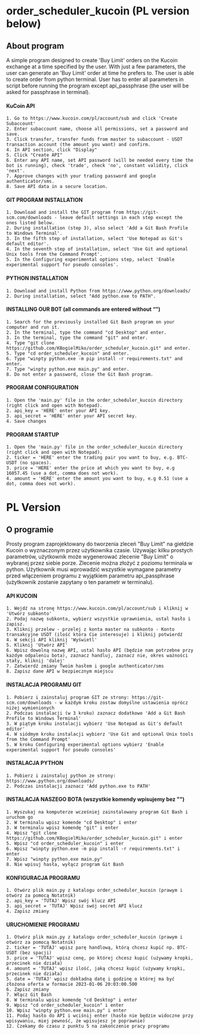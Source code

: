 # order_scheduler_kucoin (PL version below)

## About program
A simple program designed to create 'Buy Limit' orders on the Kucoin exchange at a time specified by the user.
With just a few parameters, the user can generate an 'Buy Limit' order at time he prefers to.
The user is able to create order from python terminal. 
User has to enter all parameters in script before running the program except api_passphrase (the user will be asked for passphrase in terminal).



#### KuCoin API

    1. Go to https://www.kucoin.com/pl/account/sub and click 'Create Subaccount'
    2. Enter subaccount name, choose all permissions, set a password and save.
    3. Click transfer, transfer funds from master to subaccount - USDT transaction account (the amount you want) and confirm.
    4. In API section, click "Display"
    5. Click "Create API"
    6. Enter any API name, set API password (will be needed every time the bot is running), check 'trade', check 'no', constant validity, click 'next'.
    7. Approve changes with your trading password and google authenticator/sms.
    8. Save API data in a secure location.

#### GIT PROGRAM INSTALLATION

    1. Download and install the GIT program from https://git-scm.com/downloads - leave default settings in each step except the ones listed below.
    2. During installation (step 3), also select 'Add a Git Bash Profile to Windows Terminal'.
    3. In the fifth step of installation, select 'Use Notepad as Git's default editor'.
    4. In the seventh step of installation, select 'Use Git and optional Unix tools from the Command Prompt'.
    5. In the Configuring experimental options step, select 'Enable experimental support for pseudo consoles'.

#### PYTHON INSTALLATION

    1. Download and install Python from https://www.python.org/downloads/
    2. During installation, select "Add python.exe to PATH".

#### INSTALLING OUR BOT (all commands are entered without “”)

    1. Search for the previously installed Git Bash program on your computer and run it.
    2. In the terminal, type the command "cd Desktop" and enter.
    3. In the terminal, type the command "git" and enter.
    4. Type "git clone https://github.com/KBogielMiko/order_scheduler_kucoin.git" and enter.
    5. Type "cd order_scheduler_kucoin" and enter.
    6. Type "winpty python.exe -m pip install -r requirements.txt" and enter.
    7. Type "winpty python.exe main.py" and enter.
    8. Do not enter a password, close the Git Bash program.

#### PROGRAM CONFIGURATION

    1. Open the 'main.py' file in the order_scheduler_kucoin directory (right click and open with Notepad).
    2. api_key = 'HERE' enter your API key.
    3. api_secret = 'HERE' enter your API secret key.
    4. Save changes

#### PROGRAM STARTUP

    1. Open the 'main.py' file in the order_scheduler_kucoin directory (right click and open with Notepad).
    2. ticker = 'HERE' enter the trading pair you want to buy, e.g. BTC-USDT (no spaces).
    3. price = 'HERE' enter the price at which you want to buy, e.g 16057.45 (use a dot, comma does not work).
    4. amount = 'HERE' enter the amount you want to buy, e.g 0.51 (use a dot, comma does not work).




# PL Version


## O programie
Prosty program zaprojektowany do tworzenia zleceń "Buy Limit" na giełdzie Kucoin o wyznaczonym przez użytkownika czasie.
Używając kilku prostych parametrów, użytkownik może wygenerować zlecenie "Buy Limit" o wybranej przez siebie porze. Zlecenie można złożyć z poziomu terminala w python. Użytkownik musi wprowadzić wszystkie wymagane parametry przed włączeniem programu z wyjątkiem parametru api_passphrase (użytkownik zostanie zapytany o ten parametr w terminalu).


#### API KUCOIN
    1. Wejdź na stronę https://www.kucoin.com/pl/account/sub i kliknij w 'Utwórz subkonto'
    2. Podaj nazwę subkonta, wybierz wszystkie uprawnienia, ustal hasło i zapisz.
    3. Kliknij przelew - przelej z konta master na subkonto - Konto transakcyjne USDT (ilość która Cie interesuje) i kliknij potwierdź
    4. W sekcji API kliknij 'Wyświetl'
    5. Kliknij 'Utwórz API'
    6. Wpisz dowolną nazwę API, ustal hasło API (będzie nam potrzebne przy każdym odpaleniu bota), zaznacz handluj, zaznacz nie, okres ważności stały, kliknij 'dalej'
    7. Zatwierdź zmiany Twoim hasłem i google authenticator/sms
    8. Zapisz dane API w bezpiecznym miejscu

#### INSTALACJA PROGRAMU GIT
    1. Pobierz i zainstaluj program GIT ze strony: https://git-scm.com/downloads - w każdym kroku zostaw domyślne ustawienia oprócz niżej wymienionych
    2. Podczas instalacji (w 3 kroku) zaznacz dodatkowo 'Add a Git Bash Profile to Windows Terminal'
    3. W piątym kroku instalacji wybierz 'Use Notepad as Git's default editor'
    4. W siódmym kroku instalacji wybierz 'Use Git and optional Unix tools from the Command Prompt'
    5. W kroku Configuring experimental options wybierz 'Enable experimental support for pseudo consoles'

#### INSTALACJA PYTHON
    1. Pobierz i zainstaluj python ze strony: https://www.python.org/downloads/
    2. Podczas instalacji zaznacz 'Add python.exe to PATH'

#### INSTALACJA NASZEGO BOTA (wszystkie komendy wpisujemy bez "")
    1. Wyszukaj na komputerze wcześniej zainstalowany program Git Bash i uruchom go
    2. W terminalu wpisz komende "cd Desktop" i enter
    3. W terminalu wpisz komendę "git" i enter
    4. Wpisz "git clone https://github.com/KBogielMiko/order_scheduler_kucoin.git" i enter
    5. Wpisz "cd order_scheduler_kucoin" i enter
    6. Wpisz "winpty python.exe -m pip install -r requirements.txt" i enter
    7. Wpisz "winpty python.exe main.py"
    8. Nie wpisuj hasła, wyłącz program Git Bash

#### KONFIGURACJA PROGRAMU
    1. Otwórz plik main.py z katalogu order_scheduler_kucoin (prawym i otwórz za pomocą Notatnik)
    2. api_key = 'TUTAJ' Wpisz swój klucz API
    3. api_secret = 'TUTAJ' Wpisz swój secret API klucz
    4. Zapisz zmiany

#### URUCHOMIENIE PROGRAMU
    1. Otwórz plik main.py z katalogu order_scheduler_kucoin (prawym i otwórz za pomocą Notatnik)
    2. ticker = 'TUTAJ' wpisz parę handlową, którą chcesz kupić np. BTC-USDT (bez spacji)
    3. price = 'TUTAJ' wpisz cenę, po której chcesz kupić (używamy kropki, przecinek nie działa)
    4. amount = 'TUTAJ' wpisz ilość, jaką chcesz kupić (używamy kropki, przecinek nie działa)
    5. date = 'TUTAJ' wpisz dokładną datę i godzinę o której ma być złożona oferta w formacie 2023-01-06 20:03:00.500
    6. Zapisz zmiany
    7. Włącz Git Bash
    8. W terminalu wpisz komendę "cd Desktop" i enter
    9. Wpisz "cd order_scheduler_kucoin" i enter
    10. Wpisz "winpty python.exe main.py" i enter
    11. Podaj hasło do API i wciśnij enter (hasło nie będzie widoczne przy wpisywaniu, miej pewność, że wpisujesz je poprawnie)
    12. Czekamy do czasu z punktu 5 na zakończenie pracy programu
